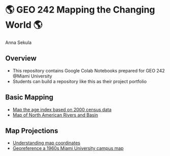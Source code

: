 # :earth_americas: GEO 242 Mapping the Changing World :earth_americas:

Anna Sekula

## Overview
- This repository contains Google Colab Notebooks prepared for GEO 242 @Miami University
- Students can build a repository like this as their project portfolio

## Basic Mapping

- [Map the age index based on 2000 census data](https://github.com/annasekulaa/gis-project-portfolio-geo242/blob/main/Copy_of_week_05_assignment_template.ipynb)
- [Map of North American Rivers and Basin](https://github.com/annasekulaa/gis-project-portfolio-geo242/blob/main/basic-mapping/first-qgis-mapping.ipynb)

## Map Projections

- [Understanding map coordinates](https://github.com/annasekulaa/gis-project-portfolio-geo242/blob/main/map-coordinate-basics/understanding-coordinates.ipynb)
- [Georeference a 1960s Miami University campus map](https://github.com/annasekulaa/gis-project-portfolio-geo242/blob/main/georefrencing.ipynb)
